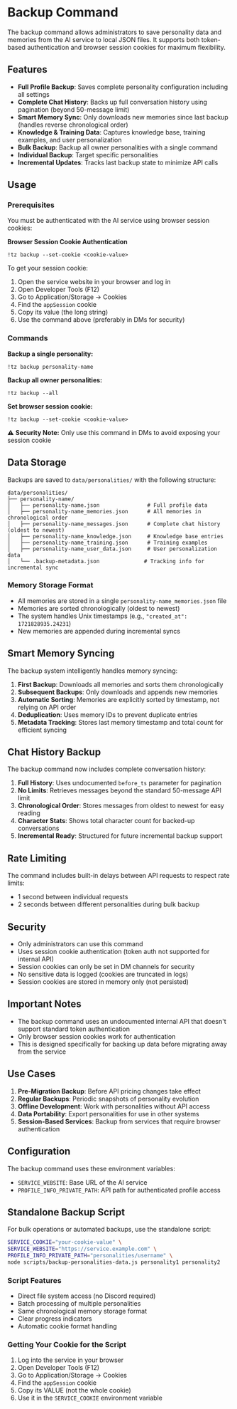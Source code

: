 # Backup Command

The backup command allows administrators to save personality data and memories from the AI service to local JSON files. It supports both token-based authentication and browser session cookies for maximum flexibility.

## Features

- **Full Profile Backup**: Saves complete personality configuration including all settings
- **Complete Chat History**: Backs up full conversation history using pagination (beyond 50-message limit)
- **Smart Memory Sync**: Only downloads new memories since last backup (handles reverse chronological order)
- **Knowledge & Training Data**: Captures knowledge base, training examples, and user personalization
- **Bulk Backup**: Backup all owner personalities with a single command
- **Individual Backup**: Target specific personalities
- **Incremental Updates**: Tracks last backup state to minimize API calls

## Usage

### Prerequisites

You must be authenticated with the AI service using browser session cookies:

**Browser Session Cookie Authentication**
```
!tz backup --set-cookie <cookie-value>
```

To get your session cookie:
1. Open the service website in your browser and log in
2. Open Developer Tools (F12)
3. Go to Application/Storage → Cookies
4. Find the `appSession` cookie
5. Copy its value (the long string)
6. Use the command above (preferably in DMs for security)

### Commands

**Backup a single personality:**
```
!tz backup personality-name
```

**Backup all owner personalities:**
```
!tz backup --all
```

**Set browser session cookie:**
```
!tz backup --set-cookie <cookie-value>
```
⚠️ **Security Note:** Only use this command in DMs to avoid exposing your session cookie

## Data Storage

Backups are saved to `data/personalities/` with the following structure:
```
data/personalities/
├── personality-name/
│   ├── personality-name.json               # Full profile data
│   ├── personality-name_memories.json      # All memories in chronological order
│   ├── personality-name_messages.json      # Complete chat history (oldest to newest)
│   ├── personality-name_knowledge.json     # Knowledge base entries
│   ├── personality-name_training.json      # Training examples
│   ├── personality-name_user_data.json     # User personalization data
│   └── .backup-metadata.json              # Tracking info for incremental sync
```

### Memory Storage Format

- All memories are stored in a single `personality-name_memories.json` file
- Memories are sorted chronologically (oldest to newest)
- The system handles Unix timestamps (e.g., `"created_at": 1721828935.24231`)
- New memories are appended during incremental syncs

## Smart Memory Syncing

The backup system intelligently handles memory syncing:

1. **First Backup**: Downloads all memories and sorts them chronologically
2. **Subsequent Backups**: Only downloads and appends new memories
3. **Automatic Sorting**: Memories are explicitly sorted by timestamp, not relying on API order
4. **Deduplication**: Uses memory IDs to prevent duplicate entries
5. **Metadata Tracking**: Stores last memory timestamp and total count for efficient syncing

## Chat History Backup

The backup command now includes complete conversation history:

1. **Full History**: Uses undocumented `before_ts` parameter for pagination
2. **No Limits**: Retrieves messages beyond the standard 50-message API limit
3. **Chronological Order**: Stores messages from oldest to newest for easy reading
4. **Character Stats**: Shows total character count for backed-up conversations
5. **Incremental Ready**: Structured for future incremental backup support

## Rate Limiting

The command includes built-in delays between API requests to respect rate limits:
- 1 second between individual requests
- 2 seconds between different personalities during bulk backup

## Security

- Only administrators can use this command
- Uses session cookie authentication (token auth not supported for internal API)
- Session cookies can only be set in DM channels for security
- No sensitive data is logged (cookies are truncated in logs)
- Session cookies are stored in memory only (not persisted)

## Important Notes

- The backup command uses an undocumented internal API that doesn't support standard token authentication
- Only browser session cookies work for authentication
- This is designed specifically for backing up data before migrating away from the service

## Use Cases

1. **Pre-Migration Backup**: Before API pricing changes take effect
2. **Regular Backups**: Periodic snapshots of personality evolution
3. **Offline Development**: Work with personalities without API access
4. **Data Portability**: Export personalities for use in other systems
5. **Session-Based Services**: Backup from services that require browser authentication

## Configuration

The backup command uses these environment variables:
- `SERVICE_WEBSITE`: Base URL of the AI service
- `PROFILE_INFO_PRIVATE_PATH`: API path for authenticated profile access

## Standalone Backup Script

For bulk operations or automated backups, use the standalone script:

```bash
SERVICE_COOKIE="your-cookie-value" \
SERVICE_WEBSITE="https://service.example.com" \
PROFILE_INFO_PRIVATE_PATH="personalities/username" \
node scripts/backup-personalities-data.js personality1 personality2
```

### Script Features
- Direct file system access (no Discord required)
- Batch processing of multiple personalities
- Same chronological memory storage format
- Clear progress indicators
- Automatic cookie format handling

### Getting Your Cookie for the Script
1. Log into the service in your browser
2. Open Developer Tools (F12)
3. Go to Application/Storage → Cookies
4. Find the `appSession` cookie
5. Copy its VALUE (not the whole cookie)
6. Use it in the `SERVICE_COOKIE` environment variable